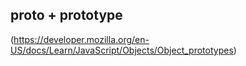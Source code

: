 
##  __proto__ + prototype
(https://developer.mozilla.org/en-US/docs/Learn/JavaScript/Objects/Object_prototypes)